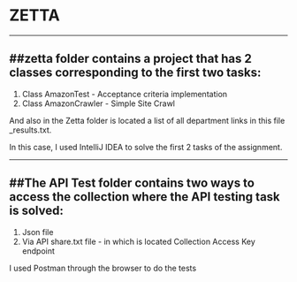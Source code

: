 # ZETTA
------------------------------------------------------------------------------------------
##zetta folder contains a project that has 2 classes corresponding to the first two tasks:
----------------------------------------------------------------------------------------
1. Class AmazonTest - Acceptance criteria implementation
2. Class AmazonCrawler - Simple Site Crawl 

And also in the Zetta folder is located a list of all department links in this file <timestamp>_results.txt.

In this case, I used IntelliJ IDEA to solve the first 2 tasks of the assignment.

-------------------------------------------------------------------------------------------

##The API Test folder contains two ways to access the collection where the API testing task is solved:
--------------------------------------------------------------------------------------------
1. Json file
2. Via API share.txt file - in which is located Collection Access Key endpoint

I used Postman through the browser to do the tests


